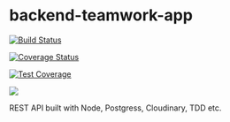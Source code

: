 # backend-teamwork-app 

[![Build Status](https://travis-ci.com/akintoluvic/backend-teamwork-app.svg?token=tTTN5PqHqzVcoEnJyQpR&branch=develop)](https://travis-ci.com/akintoluvic/backend-teamwork-app)

[![Coverage Status](https://coveralls.io/repos/github/akintoluvic/backend-teamwork-app/badge.svg?branch=develop)](https://coveralls.io/github/akintoluvic/backend-teamwork-app?branch=develop)

[![Test Coverage](https://api.codeclimate.com/v1/badges/98c13074101682163989/test_coverage)](https://codeclimate.com/github/akintoluvic/backend-teamwork-app/test_coverage)

<a href="https://codeclimate.com/github/akintoluvic/backend-teamwork-app/maintainability"><img src="https://api.codeclimate.com/v1/badges/98c13074101682163989/maintainability" /></a>

REST API built with Node, Postgress, Cloudinary, TDD etc.
